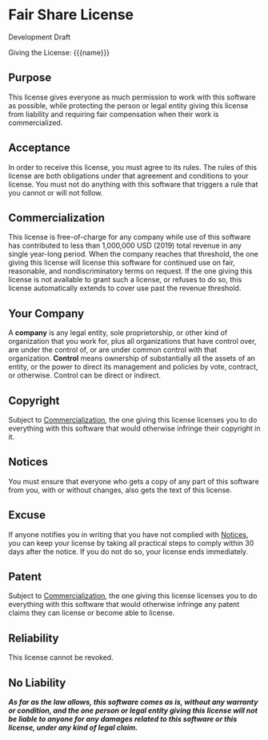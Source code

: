 # Fair Share License

Development Draft

Giving the License: {{{name}}}

## Purpose

This license gives everyone as much permission to work with this software as possible, while protecting the person or legal entity giving this license from liability and requiring fair compensation when their work is commercialized.

## Acceptance

In order to receive this license, you must agree to its rules.  The rules of this license are both obligations under that agreement and conditions to your license.  You must not do anything with this software that triggers a rule that you cannot or will not follow.

## Commercialization

This license is free-of-charge for any company while use of this software has contributed to less than 1,000,000 USD (2019) total revenue in any single year-long period.  When the company reaches that threshold, the one giving this license will license this software for continued use on fair, reasonable, and nondiscriminatory terms on request.  If the one giving this license is not available to grant such a license, or refuses to do so, this license automatically extends to cover use past the revenue threshold.

## Your Company

A **company** is any legal entity, sole proprietorship, or other kind of organization that you work for, plus all organizations that have control over, are under the control of, or are under common control with that organization.  **Control** means ownership of substantially all the assets of an entity, or the power to direct its management and policies by vote, contract, or otherwise.  Control can be direct or indirect.

## Copyright

Subject to [Commercialization](#commercialization), the one giving this license licenses you to do everything with this software that would otherwise infringe their copyright in it.

## Notices

You must ensure that everyone who gets a copy of any part of this software from you, with or without changes, also gets the text of this license.

## Excuse

If anyone notifies you in writing that you have not complied with [Notices](#notices), you can keep your license by taking all practical steps to comply within 30 days after the notice.  If you do not do so, your license ends immediately.

## Patent

Subject to [Commercialization](#commercialization), the one giving this license licenses you to do everything with this software that would otherwise infringe any patent claims they can license or become able to license.

## Reliability

This license cannot be revoked.

## No Liability

***As far as the law allows, this software comes as is, without any warranty or condition, and the one person or legal entity giving this license will not be liable to anyone for any damages related to this software or this license, under any kind of legal claim.***
